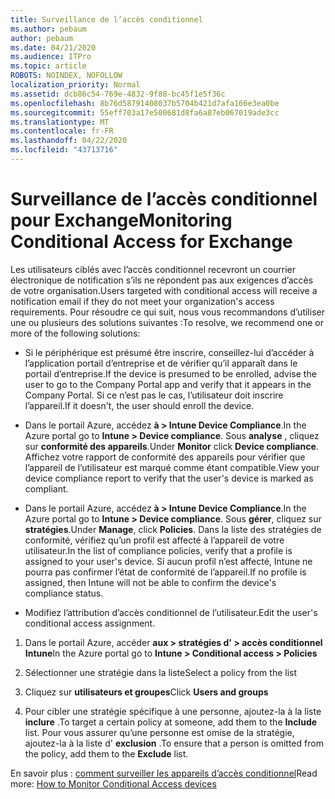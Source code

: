 ```yaml
---
title: Surveillance de l’accès conditionnel
ms.author: pebaum
author: pebaum
ms.date: 04/21/2020
ms.audience: ITPro
ms.topic: article
ROBOTS: NOINDEX, NOFOLLOW
localization_priority: Normal
ms.assetid: dcb86c54-769e-4832-9f88-bc45f1e5f36c
ms.openlocfilehash: 8b76d58791408037b5704b421d7afa166e3ea0be
ms.sourcegitcommit: 55eff703a17e500681d8fa6a87eb067019ade3cc
ms.translationtype: MT
ms.contentlocale: fr-FR
ms.lasthandoff: 04/22/2020
ms.locfileid: "43713716"
---
```

# <a name="monitoring-conditional-access-for-exchange"></a><span data-ttu-id="0957f-102">Surveillance de l’accès conditionnel pour Exchange</span><span class="sxs-lookup"><span data-stu-id="0957f-102">Monitoring Conditional Access for Exchange</span></span>

<span data-ttu-id="0957f-103">Les utilisateurs ciblés avec l’accès conditionnel recevront un courrier électronique de notification s’ils ne répondent pas aux exigences d’accès de votre organisation.</span><span class="sxs-lookup"><span data-stu-id="0957f-103">Users targeted with conditional access will receive a notification email if they do not meet your organization's access requirements.</span></span> <span data-ttu-id="0957f-104">Pour résoudre ce qui suit, nous vous recommandons d’utiliser une ou plusieurs des solutions suivantes :</span><span class="sxs-lookup"><span data-stu-id="0957f-104">To resolve, we recommend one or more of the following solutions:</span></span>
  
- <span data-ttu-id="0957f-105">Si le périphérique est présumé être inscrire, conseillez-lui d’accéder à l’application portail d’entreprise et de vérifier qu’il apparaît dans le portail d’entreprise.</span><span class="sxs-lookup"><span data-stu-id="0957f-105">If the device is presumed to be enrolled, advise the user to go to the Company Portal app and verify that it appears in the Company Portal.</span></span> <span data-ttu-id="0957f-106">Si ce n’est pas le cas, l’utilisateur doit inscrire l’appareil.</span><span class="sxs-lookup"><span data-stu-id="0957f-106">If it doesn't, the user should enroll the device.</span></span>
    
- <span data-ttu-id="0957f-107">Dans le portail Azure, accédez **à \> Intune Device Compliance**.</span><span class="sxs-lookup"><span data-stu-id="0957f-107">In the Azure portal go to **Intune \> Device compliance**.</span></span> <span data-ttu-id="0957f-108">Sous **analyse** , cliquez sur **conformité des appareils**.</span><span class="sxs-lookup"><span data-stu-id="0957f-108">Under **Monitor** click **Device compliance**.</span></span> <span data-ttu-id="0957f-109">Affichez votre rapport de conformité des appareils pour vérifier que l’appareil de l’utilisateur est marqué comme étant compatible.</span><span class="sxs-lookup"><span data-stu-id="0957f-109">View your device compliance report to verify that the user's device is marked as compliant.</span></span> 
    
- <span data-ttu-id="0957f-110">Dans le portail Azure, accédez **à \> Intune Device Compliance**.</span><span class="sxs-lookup"><span data-stu-id="0957f-110">In the Azure portal go to **Intune \> Device compliance**.</span></span> <span data-ttu-id="0957f-111">Sous **gérer**, cliquez sur **stratégies**.</span><span class="sxs-lookup"><span data-stu-id="0957f-111">Under **Manage**, click **Policies**.</span></span> <span data-ttu-id="0957f-112">Dans la liste des stratégies de conformité, vérifiez qu’un profil est affecté à l’appareil de votre utilisateur.</span><span class="sxs-lookup"><span data-stu-id="0957f-112">In the list of compliance policies, verify that a profile is assigned to your user's device.</span></span> <span data-ttu-id="0957f-113">Si aucun profil n’est affecté, Intune ne pourra pas confirmer l’état de conformité de l’appareil.</span><span class="sxs-lookup"><span data-stu-id="0957f-113">If no profile is assigned, then Intune will not be able to confirm the device's compliance status.</span></span> 
    
- <span data-ttu-id="0957f-114">Modifiez l’attribution d’accès conditionnel de l’utilisateur.</span><span class="sxs-lookup"><span data-stu-id="0957f-114">Edit the user's conditional access assignment.</span></span>
    
1. <span data-ttu-id="0957f-115">Dans le portail Azure, accéder **aux \> stratégies d' \> accès conditionnel Intune**</span><span class="sxs-lookup"><span data-stu-id="0957f-115">In the Azure portal go to **Intune \> Conditional access \> Policies**</span></span>
    
2. <span data-ttu-id="0957f-116">Sélectionner une stratégie dans la liste</span><span class="sxs-lookup"><span data-stu-id="0957f-116">Select a policy from the list</span></span>
    
3. <span data-ttu-id="0957f-117">Cliquez sur **utilisateurs et groupes**</span><span class="sxs-lookup"><span data-stu-id="0957f-117">Click **Users and groups**</span></span>
    
4. <span data-ttu-id="0957f-118">Pour cibler une stratégie spécifique à une personne, ajoutez-la à la liste **inclure** .</span><span class="sxs-lookup"><span data-stu-id="0957f-118">To target a certain policy at someone, add them to the **Include** list.</span></span> <span data-ttu-id="0957f-119">Pour vous assurer qu’une personne est omise de la stratégie, ajoutez-la à la liste d' **exclusion** .</span><span class="sxs-lookup"><span data-stu-id="0957f-119">To ensure that a person is omitted from the policy, add them to the **Exclude** list.</span></span> 
    
<span data-ttu-id="0957f-120">En savoir plus : [comment surveiller les appareils d’accès conditionnel](https://docs.microsoft.com/intune/conditional-access-exchange-monitor)</span><span class="sxs-lookup"><span data-stu-id="0957f-120">Read more: [How to Monitor Conditional Access devices](https://docs.microsoft.com/intune/conditional-access-exchange-monitor)</span></span>
  

